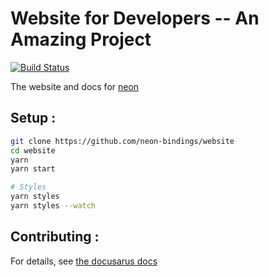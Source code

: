 # Website for Developers -- An Amazing Project

[![Build Status](https://travis-ci.org/neon-bindings/website.svg?branch=master)](https://travis-ci.org/neon-bindings/website)

The website and docs for [neon](https://github.com/neon-bindings/neon)

## Setup :

```bash
git clone https://github.com/neon-bindings/website
cd website
yarn
yarn start

# Styles
yarn styles
yarn styles --watch
```

## Contributing :

For details, see [the docusarus docs](https://v2.docusaurus.io)
